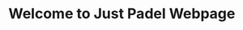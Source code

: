 <html>
  <head>
    <title>Just Padel</title>
  </head>
  <body>
    <h1>Welcome to Just Padel Webpage</h1>
  </body>
</html>
